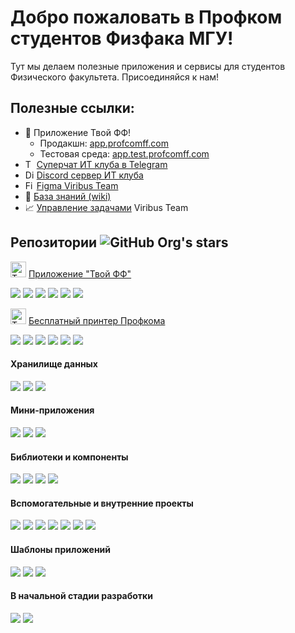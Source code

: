 # Добро пожаловать в Профком студентов Физфака МГУ!

Тут мы делаем полезные приложения и сервисы для студентов Физического факультета. Присоединяйся к нам!

## Полезные ссылки:
* 📱 Приложение Твой ФФ!
    * Продакшн: [app.profcomff.com](https://app.profcomff.com)
    * Тестовая среда: [app.test.profcomff.com](https://app.test.profcomff.com)
    ![]()
*  [<img alt="Telegram" height="14px" src="https://upload.wikimedia.org/wikipedia/commons/8/82/Telegram_logo.svg"/>](https://t.me/+eIMtCymYDepmN2Ey) [Суперчат ИТ клуба в Telegram](https://t.me/+eIMtCymYDepmN2Ey)
* [<img alt="Discord" height="14px" src="https://www.svgrepo.com/show/353655/discord-icon.svg"/>](https://discord.gg/W5jS3PfCjD) [Discord сервер ИТ клуба](https://discord.gg/W5jS3PfCjD)
* [<img alt="Figma" height="14px" src="https://upload.wikimedia.org/wikipedia/commons/3/33/Figma-logo.svg"/>](https://to.profcomff.com/app-figma) [Figma Viribus Team](https://to.profcomff.com/app-figma)
* 📖 [База знаний (wiki)](https://github.com/profcomff/general/wiki)
* 📈 [Управление задачами](https://github.com/orgs/profcomff/projects/7) Viribus Team


## Репозитории <img alt="GitHub Org's stars" src="https://img.shields.io/github/stars/profcomff?labelColor=%2300bd61&color=%2300bd61">


[<img alt="Твой ФФ" width="25px" src="https://cdn.profcomff.com/app/logo/logo_ff.svg" />](https://app.profcomff.com)
[Приложение "Твой ФФ"](https://app.profcomff.com)

[![](https://img.shields.io/github/stars/profcomff/webapp-ui?color=blue&label=webapp-ui&logo=typescript&logoColor=blue&style=for-the-badge)](https://github.com/profcomff/webapp-ui)
[![](https://img.shields.io/github/stars/profcomff/services-api?color=green&label=services-api&logo=python&logoColor=green&style=for-the-badge)](https://github.com/profcomff/services-api)
[![](https://img.shields.io/github/stars/profcomff/timetable-api?color=green&label=timetable-api&logo=python&logoColor=green&style=for-the-badge)](https://github.com/profcomff/timetable-api)
[![](https://img.shields.io/github/stars/profcomff/auth-api?color=green&label=auth-api&logo=python&logoColor=green&style=for-the-badge)](https://github.com/profcomff/auth-api)
[![](https://img.shields.io/github/stars/profcomff/userdata-api?color=green&label=userdata-api&logo=python&logoColor=green&style=for-the-badge)](https://github.com/profcomff/userdata-api)
[![](https://img.shields.io/github/stars/profcomff/achievement-api?color=green&label=achievement-api&logo=python&logoColor=green&style=for-the-badge)](https://github.com/profcomff/achievement-api)


[<img alt="Твой ФФ" width="25px" src="https://cdn.profcomff.com/app/menu_icons/printer.svg" />](https://to.profcomff.com/print)
[Бесплатный принтер Профкома](https://to.profcomff.com/print)

[![](https://img.shields.io/github/stars/profcomff/print-webapp?color=yellow&label=print-ui&logo=vuedotjs&logoColor=yellow&style=for-the-badge)](https://github.com/profcomff/print-webapp)
[![](https://img.shields.io/github/stars/profcomff/print-winapp?color=red&label=print-winapp&logo=csharp&logoColor=red&style=for-the-badge)](https://github.com/profcomff/print-winapp)
[![](https://img.shields.io/github/stars/profcomff/print-api?color=green&label=print-api&logo=python&logoColor=green&style=for-the-badge)](https://github.com/profcomff/print-api)
[![](https://img.shields.io/github/stars/profcomff/print-vkbot?color=green&label=print-vkbot&logo=python&logoColor=green&style=for-the-badge)](https://github.com/profcomff/print-vkbot)
[![](https://img.shields.io/github/stars/profcomff/print-tgbot?color=green&label=print-tgbot&logo=python&logoColor=green&style=for-the-badge)](https://github.com/profcomff/print-tgbot)
[![](https://img.shields.io/github/stars/profcomff/print-terminal-ui?color=blue&label=print-terminal-ui&logo=typescript&logoColor=blue&style=for-the-badge)](https://github.com/profcomff/print-terminal-ui)


#### Хранилище данных

[![](https://img.shields.io/github/stars/profcomff/dwh-definitions?color=green&label=dwh-definitions&logo=python&logoColor=green&style=for-the-badge)](https://github.com/profcomff/dwh-definitions)
[![](https://img.shields.io/github/stars/profcomff/dwh-pipelines?color=green&label=dwh-pipelines&logo=python&logoColor=green&style=for-the-badge)](https://github.com/profcomff/dwh-pipelines)
[![](https://img.shields.io/github/stars/profcomff/dwh-airflow?color=black&label=dwh-airflow&logo=gnubash&logoColor=black&style=for-the-badge)](https://github.com/profcomff/dwh-airflow)


#### Мини-приложения

[![](https://img.shields.io/github/stars/profcomff/floormap-ui?color=yellow&label=floormap-ui&logo=vuedotjs&logoColor=yellow&style=for-the-badge)](https://github.com/profcomff/floormap-ui)
[![](https://img.shields.io/github/stars/profcomff/calculator-ui?color=yellow&label=calculator-ui&logo=vuedotjs&logoColor=yellow&style=for-the-badge)](https://github.com/profcomff/calculator-ui)
[![](https://img.shields.io/github/stars/profcomff/calculator-ui?color=yellow&label=rating-ui&logo=vuedotjs&logoColor=yellow&style=for-the-badge)](https://github.com/profcomff/rating-ui)


#### Библиотеки и компоненты

[![](https://img.shields.io/github/stars/profcomff/logging-lib?color=green&label=logging-lib&logo=python&logoColor=green&style=for-the-badge)](https://github.com/profcomff/logging-lib)
[![](https://img.shields.io/github/stars/profcomff/marketing-api?color=green&label=marketing-api&logo=python&logoColor=green&style=for-the-badge)](https://github.com/profcomff/marketing-api)
[![](https://img.shields.io/github/stars/profcomff/auth-lib?color=green&label=auth-lib&logo=python&logoColor=green&style=for-the-badge)](https://github.com/profcomff/auth-lib)
[![](https://img.shields.io/github/stars/profcomff/preparation-timetable-data?color=green&label=preparation-timetable-data&logo=python&logoColor=green&style=for-the-badge)](https://github.com/profcomff/preparation-timetable-data)


#### Вспомогательные и внутренние проекты

[![](https://img.shields.io/github/stars/profcomff/.github?color=black&label=.github&logo=markdown&logoColor=black&style=for-the-badge)](https://github.com/profcomff/.github)
[![](https://img.shields.io/github/stars/profcomff/issue-github-tgbot?color=green&label=issue-github-tgbot&logo=python&logoColor=green&style=for-the-badge)](https://github.com/profcomff/issue-github-tgbot)
[![](https://img.shields.io/github/stars/profcomff/aciniformes-project?color=green&label=aciniformes-project&logo=python&logoColor=green&style=for-the-badge)](https://github.com/profcomff/aciniformes-project)
[![](https://img.shields.io/github/stars/profcomff/social-api?color=green&label=social-api&logo=python&logoColor=green&style=for-the-badge)](https://github.com/profcomff/social-api)
[![](https://img.shields.io/github/stars/profcomff/redirect-ci?color=green&label=redirect-ci&logo=python&logoColor=green&style=for-the-badge)](https://github.com/profcomff/redirect-ci)
[![](https://img.shields.io/github/stars/profcomff/db-kafka?color=black&label=db-kafka&logo=gnubash&logoColor=black&style=for-the-badge)](https://github.com/profcomff/db-kafka)
[![](https://img.shields.io/github/stars/profcomff/event-schema?color=green&label=event-schema&logo=python&logoColor=green&style=for-the-badge)](https://github.com/profcomff/event-schema)

#### Шаблоны приложений

[![](https://img.shields.io/github/stars/profcomff/app-template?color=violet&label=app-template&logo=AMP&logoColor=violet&style=for-the-badge)](https://github.com/profcomff/app-template)
[![](https://img.shields.io/github/stars/profcomff/vuets-template?color=blue&label=vuets-template&logo=typescript&logoColor=blue&style=for-the-badge)](https://github.com/profcomff/vuets-template)
[![](https://img.shields.io/github/stars/profcomff/fastapi-template?color=green&label=fastapi-template&logo=python&logoColor=green&style=for-the-badge)](https://github.com/profcomff/fastapi-template)


#### В начальной стадии разработки
[![](https://img.shields.io/github/stars/profcomff/rating-api?color=green&label=rating-api&logo=python&logoColor=green&style=for-the-badge)](https://github.com/profcomff/rating-api)
[![](https://img.shields.io/github/stars/profcomff/converter-api?color=green&label=converter-api&logo=python&logoColor=green&style=for-the-badge)](https://github.com/profcomff/converter-api)
